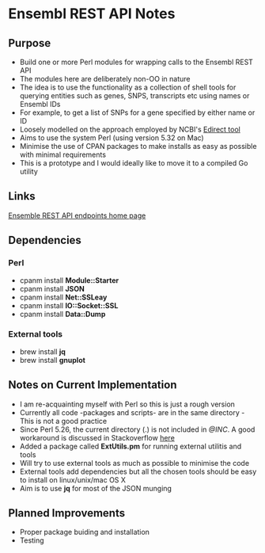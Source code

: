 # Ensembl REST API Notes

## Purpose

- Build one or more Perl modules for wrapping calls to the Ensembl REST API
- The modules here are deliberately non-OO in nature
- The idea is to use the functionality as a collection of shell tools for querying entities such as genes, SNPS, transcripts etc using names or Ensembl IDs
- For example, to get a list of SNPs for a gene specified by either name or ID
- Loosely modelled on the approach employed by NCBI's [Edirect tool](https://www.ncbi.nlm.nih.gov/books/NBK179288/)
- Aims to use the system Perl (using version 5.32 on Mac)
- Minimise the use of CPAN packages to make installs as easy as possible with minimal requirements
- This is a prototype and I would ideally like to move it to a compiled Go utility


## Links

[Ensemble REST API endpoints home page](https://rest.ensembl.org)


## Dependencies

### Perl

- cpanm install __Module::Starter__
- cpanm install __JSON__
- cpanm install __Net::SSLeay__
- cpanm install __IO::Socket::SSL__
- cpanm install __Data::Dump__

### External tools

- brew install __jq__ 
- brew install __gnuplot__

## Notes on Current Implementation

- I am re-acquainting myself with Perl so this is just a rough version
- Currently all code -packages and scripts- are in the same directory - This is not a good practice
- Since Perl 5.26, the current directory (.) is not included in _@INC_. A good workaround is discussed in Stackoverflow [here](https://stackoverflow.com/questions/46549671/doesnt-perl-include-current-directory-in-inc-by-default)
- Added a package called __ExtUtils.pm__ for running external utilitis and tools
- Will try to use external tools as much as possible to minimise the code
- External tools add dependencies but all the chosen tools should be easy to install on linux/unix/mac OS X
- Aim is to use __jq__ for most of the JSON munging

## Planned Improvements

- Proper package buiding and installation
- Testing

